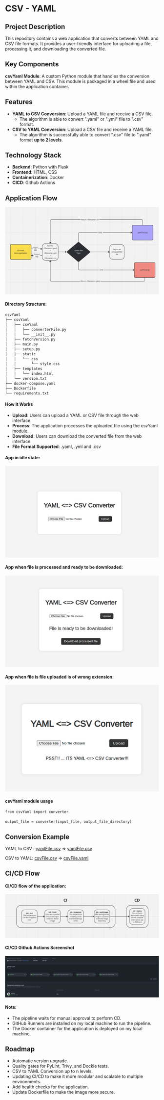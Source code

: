 # CSV - YAML

## Project Description
This repository contains a web application that converts between YAML and CSV file formats. It provides a user-friendly interface for uploading a file, processing it, and downloading the converted file.

## Key Components
**csvYaml Module**: A custom Python module that handles the conversion between YAML and CSV. This module is packaged in a wheel file and used within the application container.

## Features
- **YAML to CSV Conversion**: Upload a YAML file and receive a CSV file.
    - The algorithm is able to convert ".yaml" or ".yml" file to ".csv" format.
- **CSV to YAML Conversion**: Upload a CSV file and receive a YAML file.
    - The algorithm is successfully able to convert ".csv" file to ".yaml" format **up to 2 levels**.

## Technology Stack
- **Backend**: Python with Flask
- **Frontend**: HTML, CSS
- **Containerization**: Docker
- **CICD**: Github Actions

## Application Flow
![App - Idle](./readme-asset/appFlow.png)

#### Directory Structure:
```
csvYaml
├── csvYaml
│   ├── csvYaml
│   │   ├── converterFile.py
│   │   └── __init__.py
│   ├── fetchVersion.py
│   ├── main.py
│   ├── setup.py
│   ├── static
│   │   └── css
│   │       └── style.css
│   ├── templates
│   │   └── index.html
│   └── version.txt
├── docker-compose.yaml
├── Dockerfile
└── requirements.txt
```

#### How It Works
- **Upload**: Users can upload a YAML or CSV file through the web interface.
- **Process**: The application processes the uploaded file using the csvYaml module.
- **Download**: Users can download the converted file from the web interface.
- **File Format Supported**: .yaml, .yml and .csv

#### App in idle state:
![App - Idle](./readme-asset/appIdle.png)

#### App when file is processed and ready to be downloaded:
![App - Processed](./readme-asset/appProcessed.png)

#### App when file is file uploaded is of wrong extension:
![App - Wrong Extension file](./readme-asset/appWrongFile.png)

#### csvYaml module usage
```
from csvYaml import converter

output_file = converter(input_file, output_file_directory)

```

## Conversion Example
YAML to CSV : [yamlFile.csv](https://drive.google.com/file/d/1IrLk_TMGDR6hnkMUr0dJr77qOvetve1T/view?usp=sharing) => [yamlFile.csv](https://drive.google.com/file/d/1zyFa64o1pkUVE-fQGR9P_gkgTAhxrgTZ/view?usp=sharing)

CSV to YAML: [csvFile.csv](https://drive.google.com/file/d/1fET8jULu2Ow63_LCwxxgc72AlmNCzhK9/view?usp=sharing) => [csvFile.yaml](https://drive.google.com/file/d/18bLp37T-jMvvG9WGjjO8_CH-FGK7-Gr7/view?usp=sharing)

## CI/CD Flow

#### CI/CD flow of the application:
![App - Idle](./readme-asset/cicdFlowchart.png)

#### CI/CD Github Actions Screenshot
![App - Idle](./readme-asset/cicdGithub.png)

#### Note: 
- The pipeline waits for manual approval to perform CD.
- GitHub Runners are installed on my local machine to run the pipeline.
- The Docker container for the application is deployed on my local machine.

## Roadmap
- Automatic version upgrade.
- Quality gates for PyLint, Trivy, and Dockle tests.
- CSV to YAML Conversion up to n levels.
- Updating CI/CD to make it more modular and scalable to multiple environments.
- Add health checks for the application.
- Update Dockerfile to make the image more secure.
